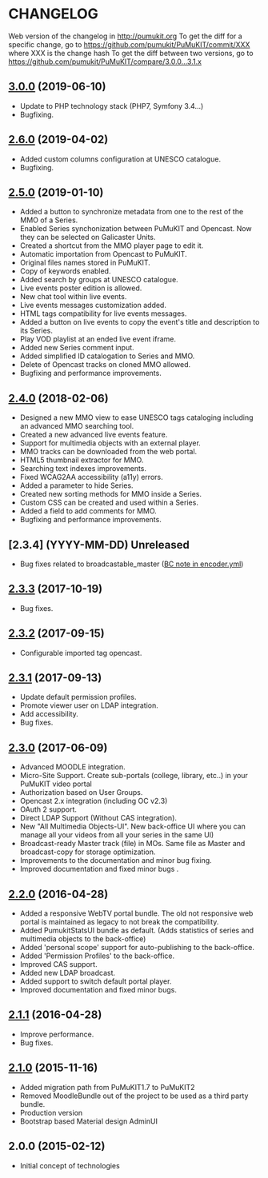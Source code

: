 # CHANGELOG

Web version of the changelog in http://pumukit.org
To get the diff for a specific change, go to https://github.com/pumukit/PuMuKIT/commit/XXX where XXX is the change hash
To get the diff between two versions, go to https://github.com/pumukit/PuMuKIT/compare/3.0.0...3.1.x

## [3.0.0](https://github.com/campusdomar/PuMuKIT2/compare/3.0.0...2.6.0) (2019-06-10)
- Update to PHP technology stack (PHP7, Symfony 3.4...)
- Bugfixing.

## [2.6.0](https://github.com/campusdomar/PuMuKIT2/compare/2.6.0...2.5.0) (2019-04-02)
- Added custom columns configuration at UNESCO catalogue.
- Bugfixing.

## [2.5.0](https://github.com/campusdomar/PuMuKIT2/compare/2.5.0...2.4.0) (2019-01-10)
- Added a button to synchronize metadata from one to the rest of the MMO of a Series.
- Enabled Series synchonization between PuMuKIT and Opencast. Now they can be selected on Galicaster Units.
- Created a shortcut from the MMO player page to edit it.
- Automatic importation from Opencast to PuMuKIT.
- Original files names stored in PuMuKIT.
- Copy of keywords enabled.
- Added search by groups at UNESCO catalogue.
- Live events poster edition is allowed.
- New chat tool within live events.
- Live events messages customization added.
- HTML tags compatibility for live events messages.
- Added a button on live events to copy the event's title and description to its Series.
- Play VOD playlist at an ended live event iframe.
- Added new Series comment input.
- Added simplified ID catalogation to Series and MMO.
- Delete of Opencast tracks on cloned MMO allowed.
- Bugfixing and performance improvements.

## [2.4.0](https://github.com/campusdomar/PuMuKIT2/compare/2.3.3...2.4.0) (2018-02-06)
- Designed a new MMO view to ease UNESCO tags cataloging including an advanced MMO searching tool.
- Created a new advanced live events feature.
- Support for multimedia objects with an external player.
- MMO tracks can be downloaded from the web portal.
- HTML5 thumbnail extractor for MMO.
- Searching text indexes improvements.
- Fixed WCAG2AA accessibility (a11y) errors.
- Added a parameter to hide Series.
- Created new sorting methods for MMO inside a Series.
- Custom CSS can be created and used within a Series.
- Added a field to add comments for MMO.
- Bugfixing and performance improvements.

## [2.3.4] (YYYY-MM-DD) Unreleased
- Bug fixes related to broadcastable_master ([BC note in encoder.yml](https://github.com/campusdomar/PuMuKIT2/commit/5ade04b001ae300646a8e9c810bc2e72e))

## [2.3.3](https://github.com/campusdomar/PuMuKIT2/compare/2.3.2...2.3.3) (2017-10-19)
- Bug fixes.

## [2.3.2](https://github.com/campusdomar/PuMuKIT2/compare/2.3.1...2.3.2) (2017-09-15)
- Configurable imported tag opencast.

## [2.3.1](https://github.com/campusdomar/PuMuKIT2/compare/2.3.0...2.3.1) (2017-09-13)
- Update default permission profiles.
- Promote viewer user on LDAP integration.
- Add accessibility.
- Bug fixes.

## [2.3.0][2.3.0] (2017-06-09)
- Advanced MOODLE integration.
- Micro-Site Support. Create sub-portals (college, library, etc..) in your PuMuKIT video portal
- Authorization based on User Groups.
- Opencast 2.x integration (including OC v2.3)
- OAuth 2 support.
- Direct LDAP Support (Without CAS integration).
- New "All Multimedia Objects-UI". New back-office UI where you can manage all your videos from all your series in the same UI)
- Broadcast-ready Master track (file) in MOs. Same file as Master and broadcast-copy for storage optimization.
- Improvements to the documentation and minor bug fixing.
- Improved documentation and fixed minor bugs .

## [2.2.0][2.2.0] (2016-04-28)
- Added a responsive WebTV portal bundle. The old not responsive web portal is maintained as legacy to not break the compatibility.
- Added PumukitStatsUI bundle as default. (Adds statistics of series and multimedia objects to the back-office)
- Added 'personal scope' support for auto-publishing to the back-office.
- Added 'Permission Profiles' to the back-office.
- Improved CAS support.
- Added new LDAP broadcast.
- Added support to switch default portal player.
- Improved documentation and fixed minor bugs.

## [2.1.1][2.1.1] (2016-04-28)
- Improve performance.
- Bug fixes.

## [2.1.0][2.1.0] (2015-11-16)
- Added migration path from PuMuKIT1.7 to PuMuKIT2
- Removed MoodleBundle out of the project to be used as a third party bundle.
- Production version
- Bootstrap based Material design AdminUI

## 2.0.0 (2015-02-12)
- Initial concept of technologies


[Unreleased]:https://github.com/campusdomar/PuMuKIT2/compare/2.3.0...HEAD
[2.1.0]:https://github.com/campusdomar/PuMuKIT2/compare/2.0.0...2.1.0
[2.1.1]:https://github.com/campusdomar/PuMuKIT2/compare/2.1.0...2.1.1
[2.2.0]:https://github.com/campusdomar/PuMuKIT2/compare/2.1.1...2.2.0
[2.3.0]:https://github.com/campusdomar/PuMuKIT2/compare/2.2.0...2.3.0
